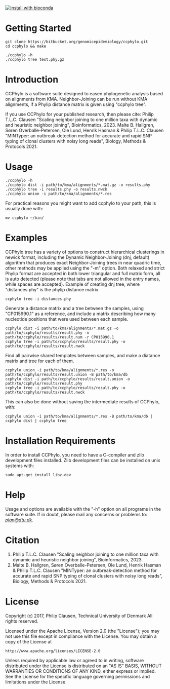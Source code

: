 [![install with bioconda](https://img.shields.io/badge/install%20with-bioconda-brightgreen.svg?style=flat)](http://bioconda.github.io/recipes/ccphylo/README.html)
# Getting Started #

```
git clone https://bitbucket.org/genomicepidemiology/ccphylo.git
cd ccphylo && make

./ccphylo -h
./ccphylo tree test.phy.gz
```

# Introduction #
CCPhylo is a software suite designed to easen phylogenetic analysis based on alignments from KMA. 
Neighbor-Joining can be run without KMA alignments, if a Phylip distance matrix is given using "ccphylo tree".

If you use CCPhylo for your published research, then please cite:
Philip T.L.C. Clausen
"Scaling neighbor joining to one million taxa with dynamic and heuristic neighbor joining",
Bioinformatics, 2023.
Malte B. Hallgren, Søren Overballe-Petersen, Ole Lund, Henrik Hasman & Philip T.L.C. Clausen
"MINTyper: an outbreak-detection method for accurate and rapid SNP typing of clonal clusters with noisy long reads",
Biology, Methods & Protocols 2021.


# Usage #

```
./ccphylo -h
./ccphylo dist -i path/to/kma/alignments/*.mat.gz -o results.phy
./ccphylo tree -i results.phy -o results.nwck
./ccphylo union -i path/to/kma/alignments/*.res
```

For practical reasons you might want to add ccphylo to your path, this is usually done with:

```
mv ccphylo ~/bin/
```

# Examples #
CCPhylo tree has a variety of options to construct hierarchical clusterings in newick format, including the Dynamic 
Neighbor-Joining (dnj, default) algorithm that produces exact Neighbor-Joining trees in near quadric time, other 
methods may be applied using the "-m" option. Both relaxed and strict Phylip format are accepted in both lower 
triangular and full matrix form, all is auto detected (please note that tabs are not allowed in the entry names, 
while spaces are accepted).
Example of creating dnj tree, where "distances.phy" is the phylip distance matrix.
```
ccphylo tree -i distances.phy
```

Generate a distance matrix and a tree between the samples, using "CP015990.1" as a reference, and include a matrix 
describing how many nucleotide positions that were used between each sample.
```
ccphylo dist -i path/to/kma/alignments/*.mat.gz -o path/to/ccphylo/results/result.phy -n path/to/ccphylo/results/result.num -r CP015990.1
ccphylo tree -i path/to/ccphylo/results/result.phy -o path/to/ccphylo/results/result.nwck
```

Find all pairwise shared templates between samples, and make a diatance matrix and tree for each of them.
```
ccphylo union -i path/to/kma/alignments/*.res -o path/to/ccphylo/results/result.union -B path/to/kma/db
ccphylo dist -i path/to/ccphylo/results/result.union -o path/to/ccphylo/results/result.phy
ccphylo tree -i path/to/ccphylo/results/result.phy -o path/to/ccphylo/results/result.nwck
```

This can also be done without saving the intermediate results of CCPhylo, with:
```
ccphylo union -i path/to/kma/alignments/*.res -B path/to/kma/db | ccphylo dist | ccphylo tree
```


# Installation Requirements #
In order to install CCPhylo, you need to have a C-compiler and zlib development files installed.
Zlib development files can be installed on unix systems with:
```
sudo apt-get install libz-dev
```

# Help #
Usage and options are available with the "-h" option on all programs in the software suite.
If in doubt, please mail any concerns or problems to: *plan@dtu.dk*.

# Citation #
1. Philip T.L.C. Clausen "Scaling neighbor joining to one million taxa with dynamic and heuristic neighbor joining", Bioinformatics, 2023.
2. Malte B. Hallgren, Søren Overballe-Petersen, Ole Lund, Henrik Hasman & Philip T.L.C. Clausen "MINTyper: an outbreak-detection method for accurate and rapid SNP typing of clonal clusters with noisy long reads", Biology, Methods & Protocols 2021.

# License #
Copyright (c) 2017, Philip Clausen, Technical University of Denmark
All rights reserved.

Licensed under the Apache License, Version 2.0 (the "License");
you may not use this file except in compliance with the License.
You may obtain a copy of the License at

	http://www.apache.org/licenses/LICENSE-2.0

Unless required by applicable law or agreed to in writing, software
distributed under the License is distributed on an "AS IS" BASIS,
WITHOUT WARRANTIES OR CONDITIONS OF ANY KIND, either express or implied.
See the License for the specific language governing permissions and
limitations under the License.
